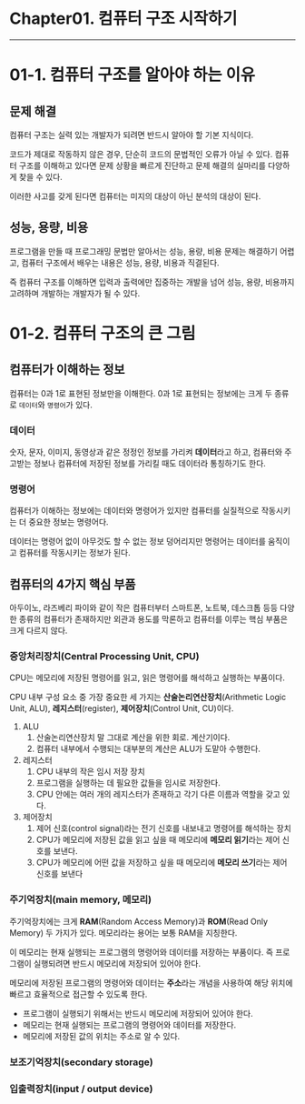# Chapter01. 컴퓨터 구조 시작하기
---
# 01-1. 컴퓨터 구조를 알아야 하는 이유

## 문제 해결

컴퓨터 구조는 실력 있는 개발자가 되려면 반드시 알아야 할 기본 지식이다.

코드가 제대로 작동하지 않은 경우, 단순히 코드의 문법적인 오류가 아닐 수 있다. 컴퓨터 구조를 이해하고 있다면 문제 상황을 빠르게 진단하고 문제 해결의 실마리를 다양하게 찾을 수 있다.

이러한 사고를 갖게 된다면 컴퓨터는 미지의 대상이 아닌 분석의 대상이 된다.

## 성능, 용량, 비용

프로그램을 만들 때 프로그래밍 문법만 알아서는 성능, 용량, 비용 문제는 해결하기 어렵고, 컴퓨터 구조에서 배우는 내용은 성능, 용량, 비용과 직결된다.

즉 컴퓨터 구조를 이해하면 입력과 출력에만 집중하는 개발을 넘어 성능, 용량, 비용까지 고려하며 개발하는 개발자가 될 수 있다.

# 01-2. 컴퓨터 구조의 큰 그림

## 컴퓨터가 이해하는 정보

컴퓨터는 0과 1로 표현된 정보만을 이해한다.
0과 1로 표현되는 정보에는 크게 두 종류로 `데이터`와 `명령어`가 있다.

### 데이터

숫자, 문자, 이미지, 동영상과 같은 정정인 정보를 가리켜 **데이터**라고 하고, 컴퓨터와 주고받는 정보나 컴퓨터에 저장된 정보를 가리킬 때도 데이터라 통칭하기도 한다.

### 명령어

컴퓨터가 이해하는 정보에는 데이터와 명령어가 있지만 컴퓨터를 실질적으로 작동시키는 더 중요한 정보는 명령어다.

데이터는 명령어 없이 아무것도 할 수 없는 정보 덩어리지만 명령어는 데이터를 움직이고 컴퓨터를 작동시키는 정보가 된다.

## 컴퓨터의 4가지 핵심 부품

아두이노, 라즈베리 파이와 같이 작은 컴퓨터부터 스마트폰, 노트북, 데스크톱 등등 다양한 종류의 컴퓨터가 존재하지만 외관과 용도를 막론하고 컴퓨터를 이루는 핵심 부품은 크게 다르지 않다.

### 중앙처리장치(Central Processing Unit, CPU)

CPU는 메모리에 저장된 명령어를 읽고, 읽은 명령어를 해석하고 실행하는 부품이다.

CPU 내부 구성 요소 중 가장 중요한 세 가지는 **산술논리연산장치**(Arithmetic Logic Unit, ALU), **레지스터**(register), **제어장치**(Control Unit, CU)이다.

1. ALU
    1. 산술논리연산장치 말 그대로 계산을 위한 회로. 계산기이다.
    2. 컴퓨터 내부에서 수행되는 대부분의 계산은 ALU가 도맡아 수행한다.
2. 레지스터
    1. CPU 내부의 작은 임시 저장 장치
    2. 프로그램을 실행하는 데 필요한 값들을 임시로 저장한다.
    3. CPU 안에는 여러 개의 레지스터가 존재하고 각기 다른 이름과 역할을 갖고 있다.
3. 제어장치
    1. 제어 신호(control signal)라는 전기 신호를 내보내고 명령어를 해석하는 장치
    2. CPU가 메모리에 저장된 값을 읽고 싶을 때 메모리에 **메모리 읽기**라는 제어 신호를 보낸다.
    3. CPU가 메모리에 어떤 값을 저장하고 싶을 때 메모리에 **메모리 쓰기**라는 제어 신호를 보낸다

### 주기억장치(main memory, 메모리)

주기억장치에는 크게 **RAM**(Random Access Memory)과 **ROM**(Read Only Memory) 두 가지가 있다.
메모리라는 용어는 보통 RAM을 지칭한다.

이 메모리는 현재 실행되는 프로그램의 명령어와 데이터를 저장하는 부품이다.
즉 프로그램이 실행되려면 반드시 메모리에 저장되어 있어야 한다.

메모리에 저장된 프로그램의 명령어와 데이터는 **주소**라는 개념을 사용하여 해당 위치에 빠르고 효율적으로 접근할 수 있도록 한다.

- 프로그램이 실행되기 위해서는 반드시 메모리에 저장되어 있어야 한다.
- 메모리는 현재 실행되는 프로그램의 명령어와 데이터를 저장한다.
- 메모리에 저장된 값의 위치는 주소로 알 수 있다.

### 보조기억장치(secondary storage)

### 입출력장치(input / output device)
